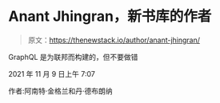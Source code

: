 # Anant Jhingran，新书库的作者

> 原文：<https://thenewstack.io/author/anant-jhingran/>

GraphQL 是为联邦而构建的，但不要做错

2021 年 11 月 9 日上午 7:07

作者:阿南特·金格兰和丹·德布朗纳